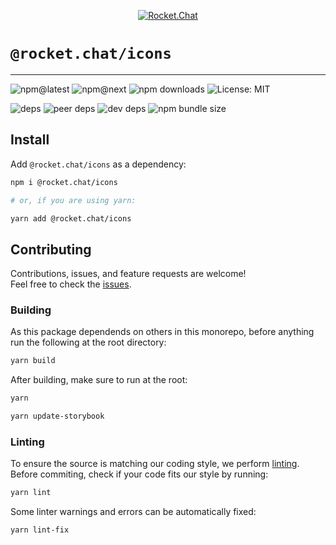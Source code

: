 <!--header-->

<p align="center">
  <a href="https://rocket.chat" title="Rocket.Chat">
    <img src="https://github.com/RocketChat/Rocket.Chat.Artwork/raw/master/Logos/2020/png/logo-horizontal-red.png" alt="Rocket.Chat" />
  </a>
</p>

# `@rocket.chat/icons`

---

![npm@latest](https://img.shields.io/npm/v/@rocket.chat/icons/latest?style=flat-square) ![npm@next](https://img.shields.io/npm/v/@rocket.chat/icons/next?style=flat-square) ![npm downloads](https://img.shields.io/npm/dw/@rocket.chat/icons?style=flat-square) ![License: MIT](https://img.shields.io/npm/l/@rocket.chat/icons?style=flat-square)

![deps](https://img.shields.io/david/RocketChat/Rocket.Chat.Fuselage?path=packages%2Ficons&style=flat-square) ![peer deps](https://img.shields.io/david/peer/RocketChat/Rocket.Chat.Fuselage?path=packages%2Ficons&style=flat-square) ![dev deps](https://img.shields.io/david/dev/RocketChat/Rocket.Chat.Fuselage?path=packages%2Ficons&style=flat-square) ![npm bundle size](https://img.shields.io/bundlephobia/min/@rocket.chat/icons?style=flat-square)

<!--/header-->

## Install

<!--install-->

Add `@rocket.chat/icons` as a dependency:

```sh
npm i @rocket.chat/icons

# or, if you are using yarn:

yarn add @rocket.chat/icons
```

<!--/install-->

## Contributing

<!--contributing(msg)-->

Contributions, issues, and feature requests are welcome!<br />
Feel free to check the [issues](https://github.com/RocketChat/Rocket.Chat.Fuselage/issues).

<!--/contributing(msg)-->

### Building

As this package dependends on others in this monorepo, before anything run the following at the root directory:

<!--yarn(build)-->

```sh
yarn build
```

<!--/yarn(build)-->

After building, make sure to run at the root: 

```sh
yarn 

yarn update-storybook
```

### Linting

To ensure the source is matching our coding style, we perform [linting](<https://en.wikipedia.org/wiki/Lint_(software)>).
Before commiting, check if your code fits our style by running:

<!--yarn(lint)-->

```sh
yarn lint
```

<!--/yarn(lint)-->

Some linter warnings and errors can be automatically fixed:

<!--yarn(lint-fix)-->

```sh
yarn lint-fix
```

<!--/yarn(lint-fix)-->
